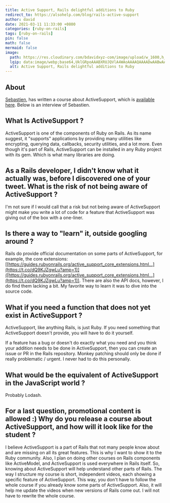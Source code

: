 ```yaml
---
title: Active Support, Rails delightful additions to Ruby
redirect_to: https://alsohelp.com/blog/rails-active-support
author: david
date: 2021-03-11 11:33:00 +0800
categories: [ruby-on-rails]
tags: [ruby-on-rails]
pin: false
math: false
mermaid: false
image:
  path: https://res.cloudinary.com/bdavidxyz-com/image/upload/w_1600,h_836,q_100/l_text:Karla_72_bold:Active%20Support%20%20Rails%20delightful%20additions%20to%20Ruby,co_rgb:ffe4e6,c_fit,w_1400,h_240/fl_layer_apply,g_south_west,x_100,y_180/l_text:Karla_48:A%20Ruby-on-Rails%20tutorial,co_rgb:ffe4e680,c_fit,w_1400/fl_layer_apply,g_south_west,x_100,y_100/newblog/globals/bg_me.jpg
  lqip: data:image/webp;base64,UklGRpoAAABXRUJQVlA4WAoAAAAQAAAADwAABwAAQUxQSDIAAAARL0AmbZurmr57yyIiqE8oiG0bejIYEQTgqiDA9vqnsUSI6H+oAERp2HZ65qP/VIAWAFZQOCBCAAAA8AEAnQEqEAAIAAVAfCWkAALp8sF8rgRgAP7o9FDvMCkMde9PK7euH5M1m6VWoDXf2FkP3BqV0ZYbO6NA/VFIAAAA
  alt: Active Support, Rails delightful additions to Ruby
---
```


## About 

[Sebastien](https://x.com/websebdev), has written a course about ActiveSupport, which is [available here](https://courses.webseb.dev/activesupport-the-unnocited-power-behind-rails). Below is an interview of Sebastien.

## What Is ActiveSupport ? 

ActiveSupport is one of the components of Ruby on Rails. As its name suggest, it "supports" applications by providing many utilities like encrypting, querying data, callbacks, security utilities, and a lot more. Even though it's part of Rails, ActiveSupport can be installed in any Ruby project with its gem. Which is what many libraries are doing. 

##  As a Rails developer, I didn't know what it actually was, before I discovered one of your tweet. What is the risk of **not** being aware of ActiveSupport ? 

I'm not sure if I would call that a risk but not being aware of ActiveSupport might make you write a lot of code for a feature that ActiveSupport was giving out of the box with a one-liner. 

##  Is there a way to "learn" it, outside googling around ? 

Rails do provide official documentation on some parts of ActiveSupport, for example, the core extensions: [[https://guides.rubyonrails.org/active_support_core_extensions.html…](https://t.co/dQ9KJZgwLu?amp=1)]([https://guides.rubyonrails.org/active_support_core_extensions.html…](https://t.co/dQ9KJZgwLu?amp=1)). There are also the API docs, however, I do find them lacking a bit. My favorite way to learn it was to dive into the source code. 

##  What if you need a function that does not yet exist in ActiveSupport ? 

ActiveSupport, like anything Rails, is just Ruby. If you need something that ActiveSupport doesn't provide, you will have to do it yourself. 

If a feature has a bug or doesn't do exactly what you need and you think your addition needs to be done in ActiveSupport, then  you can create an issue or PR in the Rails repository. Monkey patching should only be done if really problematic / urgent. I never had to do this personally.

## What would be the equivalent of ActiveSupport in the JavaScript world ? 

Probably Lodash. 

## For a last question, promotional content is allowed :) Why do you release a course about ActiveSupport, and how will it look like for the student ? 

I believe ActiveSupport is a part of Rails that not many people know about and are missing on all its great features. This is why I want to show it to the Ruby community. Also, I plan on doing other courses on Rails components like ActiveModel, and ActiveSupport is used everywhere in Rails itself. So, knowing about ActiveSupport will help understand other parts of Rails. The way I structure my course is short, independent videos, each showing a specific feature of ActiveSupport. This way, you don't have to follow the whole course if you already know some parts of ActiveSupport. Also, it will help me update the videos when new versions of Rails come out. I will not have to rewrite the whole course.